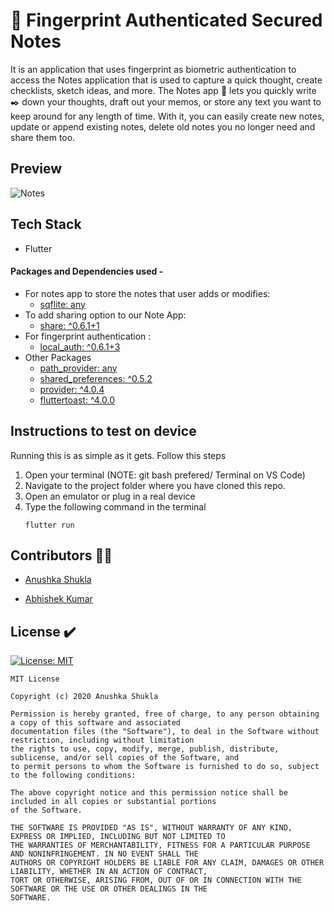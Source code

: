 # 📱 Fingerprint Authenticated Secured Notes 

It is an application that uses fingerprint as biometric authentication to access the Notes application that is used to capture a quick thought, create checklists, sketch ideas, and more. The Notes app :memo: lets you quickly write :black_nib: down your thoughts, draft out your memos, or store any text you want to keep around for any length of time. With it, you can easily create new notes, update or append existing notes, delete old notes you no longer need and share them too.

## Preview

![Notes](https://cdn-images-1.medium.com/max/800/1*SrtR_dHk1GjQIPiCcPo3qg.gif)


## Tech Stack
  * Flutter 

#### Packages and Dependencies used - 
- For notes app to store the notes that user adds or modifies:
    * [sqflite: any](https://pub.dev/packages/sqflite)
- To add sharing option to our Note App:
    * [share: ^0.6.1+1](https://pub.dev/packages/share)
- For fingerprint authentication : 
    * [local_auth: ^0.6.1+3](https://pub.dev/packages/local_auth/versions)
- Other Packages
    - [path_provider: any](https://pub.dev/packages/path_provider)
    - [shared_preferences: ^0.5.2](https://pub.dev/packages/shared_preferences)
    - [provider: ^4.0.4](https://pub.dev/packages/provider)
    - [fluttertoast: ^4.0.0](https://pub.dev/packages/fluttertoast)

</p>

## Instructions to test on device
Running this is as simple as it gets. Follow this steps
1. Open your terminal (NOTE: git bash prefered/ Terminal on VS Code)
2. Navigate to the project folder where you have cloned this repo.
3. Open an emulator or plug in a real device
4. Type the following command in the terminal 
     ```
     flutter run
     ```


## Contributors :woman_technologist:

- [Anushka Shukla](https://github.com/Anushka-shukla) 

- [Abhishek Kumar](https://github.com/DOOMSTERR)


## License :heavy_check_mark:
[![License: MIT](https://img.shields.io/badge/License-MIT-yellow.svg)](https://opensource.org/licenses/MIT)

```
MIT License

Copyright (c) 2020 Anushka Shukla

Permission is hereby granted, free of charge, to any person obtaining a copy of this software and associated 
documentation files (the "Software"), to deal in the Software without restriction, including without limitation
the rights to use, copy, modify, merge, publish, distribute, sublicense, and/or sell copies of the Software, and
to permit persons to whom the Software is furnished to do so, subject to the following conditions:

The above copyright notice and this permission notice shall be included in all copies or substantial portions 
of the Software.

THE SOFTWARE IS PROVIDED "AS IS", WITHOUT WARRANTY OF ANY KIND, EXPRESS OR IMPLIED, INCLUDING BUT NOT LIMITED TO 
THE WARRANTIES OF MERCHANTABILITY, FITNESS FOR A PARTICULAR PURPOSE AND NONINFRINGEMENT. IN NO EVENT SHALL THE
AUTHORS OR COPYRIGHT HOLDERS BE LIABLE FOR ANY CLAIM, DAMAGES OR OTHER LIABILITY, WHETHER IN AN ACTION OF CONTRACT, 
TORT OR OTHERWISE, ARISING FROM, OUT OF OR IN CONNECTION WITH THE SOFTWARE OR THE USE OR OTHER DEALINGS IN THE 
SOFTWARE.
```


